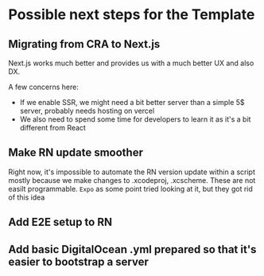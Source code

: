 # Possible next steps for the Template

## Migrating from CRA to Next.js

Next.js works much better and provides us with a much better UX and also DX.

A few concerns here:

- If we enable SSR, we might need a bit better server than a simple 5$ server, probably needs hosting on vercel
- We also need to spend some time for developers to learn it as it's a bit different from React

## Make RN update smoother

Right now, it's impossible to automate the RN version update within a script mostly because we make changes to .xcodeproj, .xcscheme. These are not easilt programmable. `Expo` as some point tried looking at it, but they got rid of this idea

## Add E2E setup to RN

## Add basic DigitalOcean .yml prepared so that it's easier to bootstrap a server

